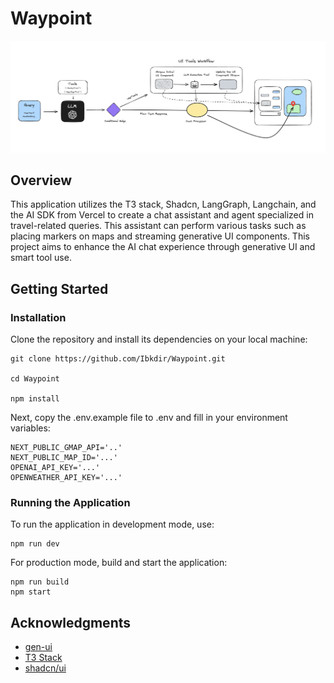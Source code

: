 # Waypoint

![Workflow](/public/Workflow.png)

## Overview

This application utilizes the T3 stack, Shadcn, LangGraph, Langchain, and the AI SDK from Vercel to create a chat assistant and agent specialized in travel-related queries. This assistant can perform various tasks such as placing markers on maps and streaming generative UI components. This project aims to enhance the AI chat experience through generative UI and smart tool use.

## Getting Started

### Installation

Clone the repository and install its dependencies on your local machine:

```
git clone https://github.com/Ibkdir/Waypoint.git

cd Waypoint

npm install
```

Next, copy the .env.example file to .env and fill in your environment variables:

```
NEXT_PUBLIC_GMAP_API='..'
NEXT_PUBLIC_MAP_ID='...'
OPENAI_API_KEY='...'
OPENWEATHER_API_KEY='...'
```
 
### Running the Application

To run the application in development mode, use:

```
npm run dev
```

For production mode, build and start the application:

```
npm run build
npm start
```

## Acknowledgments

- [gen-ui](https://github.com/bracesproul/gen-ui)
- [T3 Stack](https://create.t3.gg/)
- [shadcn/ui](https://github.com/shadcn/ui)

